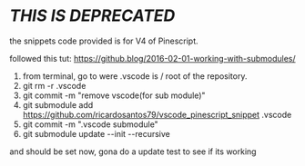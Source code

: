 # ***THIS IS DEPRECATED***
the snippets code provided is for V4 of Pinescript.

followed this tut:
https://github.blog/2016-02-01-working-with-submodules/

1. from terminal, go to were .vscode is / root of the repository.
2. git rm -r .vscode
3. git commit -m "remove vscode(for sub module)"
4. git submodule add https://github.com/ricardosantos79/vscode_pinescript_snippet .vscode
5. git commit -m ".vscode submodule"
6. git submodule update --init --recursive

and should be set now, gona do a update test to see if its working
